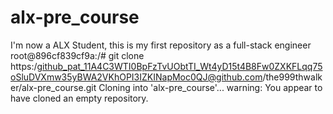 # alx-pre_course
I'm now a ALX Student, this is my first repository as a full-stack engineer
root@896cf839cf9a:/# git clone https:/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@github.com/the999thwalker/alx-pre_course.git
Cloning into 'alx-pre_course'... warning: You appear to have cloned an empty repository.
